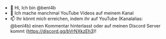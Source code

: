 - 👋 Hi, Ich bin @benl4b
- 👀 Ich mache manchmal YouTube Videos auf meinem Kanal
- 📫 Ihr könnt mich erreichen, indem ihr auf YouTube (Kanalalias: @benl4b) einen Kommentar hinterlasst oder auf meinen Discord Server kommt (https://discord.gg/bVrNXkzEh3)!
<!---
benl4b/benl4b is a ✨ special ✨ repository because its `README.md` (this file) appears on your GitHub profile.
You can click the Preview link to take a look at your changes.
--->
